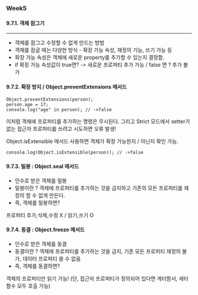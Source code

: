 ### Week5 ###

#### 9.7.1. 객체 잠그기 ####
--------------------

- 객체를 잠그고 수정할 수 없게 만드는 방법
- 객체를 잠글 때는 다양한 방식 - 확장 가능 속성, 재정의 기능, 쓰기 가능 등
- 확장 가능 속성은 객체에 새로운 property를 추가할 수 있는지 결정함.
- if 확장 가능 속성값이 true면? -> 새로운 프로퍼티 추가 가능 / false 면 ? 추가 불가

#### 9.7.2. 확장 방지 / Object.preventExtensions 메서드 ####

``` var person = {name : "Jisoo"};
Object.preventExtensions(person);
person.age = 17;
console.log("age" in person); // ->false
```

이처럼 객체에 프로퍼티를 추가하는 명령은 무시된다.
그리고 Strict 모드에서 setter가 없는 접근자 프로퍼티를 쓰려고 시도하면 오류 발생!

Object.isExtensible 메서드 사용하면 객체가 확장 가능한지 / 아닌지 확인 가능.

```console.log(Object.isExtensible(person)); // ->false```

#### 9.7.3. 밀봉 : Object.seal 매서드 ####

- 인수로 받은 객체를 밀봉
- 밀봉이란 ? 객체에 프로퍼티를 추가하는 것을 금지하고 기존의 모든 프로퍼티를 재정의 할 수 없게 만든다.
- 즉, 객체를 밀봉하면? 

프로퍼티 추가,삭제,수정 X / 읽기,쓰기 O

#### 9.7.4. 동결 : Object.freeze 메서드 ###

- 인수로 받은 객체를 동결
- 동결이란 ? 객체에 프로퍼티를 추가하는 것을 금지, 기존 모든 프로퍼티 재정의 불가, 데이터 프로퍼티 쓸 수 없음
- 즉, 객체를 동결하면? 

객체의 프로퍼티만 읽기 가능! (단, 접근자 프로퍼티가 정의되어 있다면 게터함서, 세터함수 모두 호출 가능)


